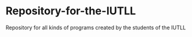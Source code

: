 # Repository-for-the-IUTLL
Repository for all kinds of programs created by the students of the IUTLL
